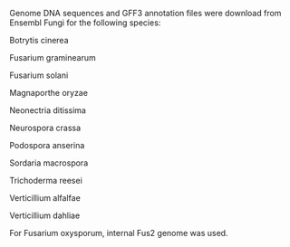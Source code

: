 Genome DNA sequences and GFF3 annotation files were download from Ensembl Fungi
for the following species:

Botrytis cinerea

Fusarium graminearum

Fusarium solani

Magnaporthe oryzae

Neonectria ditissima

Neurospora crassa

Podospora anserina

Sordaria macrospora

Trichoderma reesei

Verticillium alfalfae

Verticillium dahliae


For Fusarium oxysporum, internal Fus2 genome was used.
